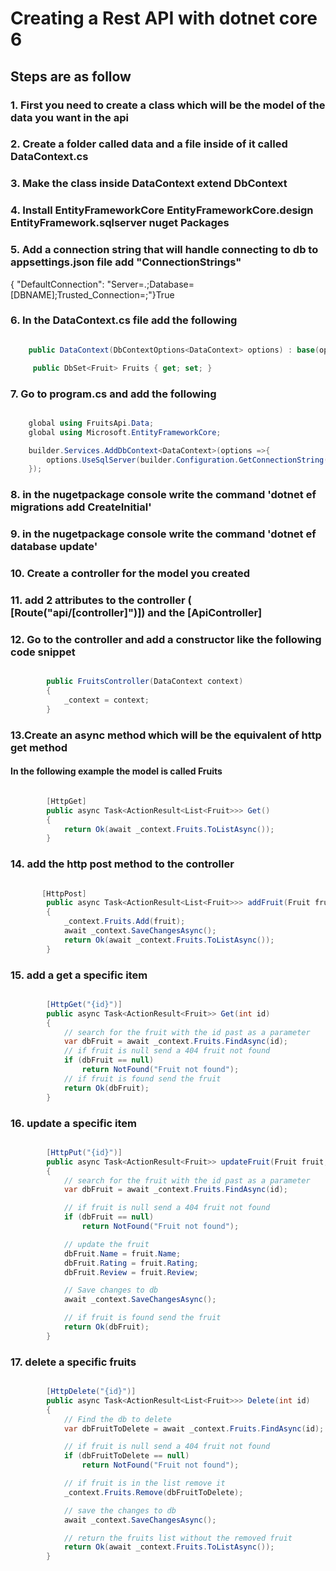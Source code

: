 # Creating a Rest API with dotnet core 6

## Steps are as follow

### 1. First you need to create a class which will be the model of the data you want in the api  

### 2. Create a folder called data and a file inside of it called DataContext.cs

### 3. Make the class inside DataContext extend DbContext

### 4. Install EntityFrameworkCore EntityFrameworkCore.design EntityFramework.sqlserver nuget Packages

### 5. Add a connection string that will handle connecting to db to appsettings.json file add "ConnectionStrings"

{ "DefaultConnection": "Server=.;Database=[DBNAME];Trusted_Connection=;"}True

### 6. In the DataContext.cs file add the following

``` cs

    public DataContext(DbContextOptions<DataContext> options) : base(options) {}

     public DbSet<Fruit> Fruits { get; set; }

```

### 7. Go to program.cs and add the following

```cs

    global using FruitsApi.Data;
    global using Microsoft.EntityFrameworkCore; 

    builder.Services.AddDbContext<DataContext>(options =>{
        options.UseSqlServer(builder.Configuration.GetConnectionString("DefaultConnection"));
    });

```

### 8. in the nugetpackage console write the command 'dotnet ef migrations add CreateInitial'

### 9.  in the nugetpackage console write the command 'dotnet ef database update'

### 10. Create a controller for the model you created

### 11. add 2 attributes to the controller ( [Route("api/[controller]")]) and the [ApiController]

### 12. Go to the controller and add a constructor like the following code snippet

``` cs

        public FruitsController(DataContext context)
        {
            _context = context;
        }

```

### 13.Create an async method which will be the equivalent of http get method

#### In the following example the model is called Fruits

``` cs

        [HttpGet]
        public async Task<ActionResult<List<Fruit>>> Get()
        {
            return Ok(await _context.Fruits.ToListAsync());
        }

```

### 14. add the http post method to the controller

``` cs

       [HttpPost]
        public async Task<ActionResult<List<Fruit>>> addFruit(Fruit fruit)
        {
            _context.Fruits.Add(fruit);
            await _context.SaveChangesAsync();
            return Ok(await _context.Fruits.ToListAsync());
        }

```

### 15. add a get a specific item  

``` cs

        [HttpGet("{id}")]
        public async Task<ActionResult<Fruit>> Get(int id)
        {
            // search for the fruit with the id past as a parameter
            var dbFruit = await _context.Fruits.FindAsync(id);
            // if fruit is null send a 404 fruit not found
            if (dbFruit == null)
                return NotFound("Fruit not found");
            // if fruit is found send the fruit
            return Ok(dbFruit);
        }

```

### 16. update a specific item

``` cs

        [HttpPut("{id}")]
        public async Task<ActionResult<Fruit>> updateFruit(Fruit fruit,int id)
        {
            // search for the fruit with the id past as a parameter
            var dbFruit = await _context.Fruits.FindAsync(id);

            // if fruit is null send a 404 fruit not found
            if (dbFruit == null)
                return NotFound("Fruit not found");

            // update the fruit
            dbFruit.Name = fruit.Name;
            dbFruit.Rating = fruit.Rating;
            dbFruit.Review = fruit.Review;

            // Save changes to db
            await _context.SaveChangesAsync();

            // if fruit is found send the fruit
            return Ok(dbFruit);
        }

```

### 17. delete a specific fruits

``` cs

        [HttpDelete("{id}")]
        public async Task<ActionResult<List<Fruit>>> Delete(int id)
        {
            // Find the db to delete
            var dbFruitToDelete = await _context.Fruits.FindAsync(id);

            // if fruit is null send a 404 fruit not found
            if (dbFruitToDelete == null)
                return NotFound("Fruit not found");

            // if fruit is in the list remove it
            _context.Fruits.Remove(dbFruitToDelete);

            // save the changes to db
            await _context.SaveChangesAsync();

            // return the fruits list without the removed fruit
            return Ok(await _context.Fruits.ToListAsync());
        }

```
